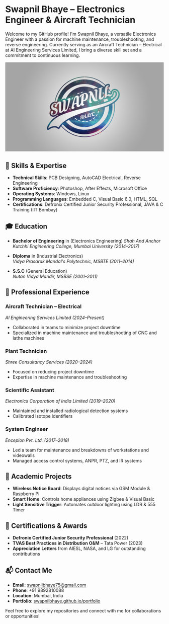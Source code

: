 # Swapnil Bhaye – Electronics Engineer & Aircraft Technician

Welcome to my GitHub profile! I'm Swapnil Bhaye, a versatile Electronics Engineer with a passion for machine maintenance, troubleshooting, and reverse engineering. Currently serving as an Aircraft Technician – Electrical at AI Engineering Services Limited, I bring a diverse skill set and a commitment to continuous learning.

![Swapnil Bhaye](https://raw.githubusercontent.com/swapnilbhaye/portfolio/refs/heads/main/assets/Logo.jpg)

## 🔧 Skills & Expertise

- **Technical Skills**: PCB Designing, AutoCAD Electrical, Reverse Engineering
- **Software Proficiency**: Photoshop, After Effects, Microsoft Office
- **Operating Systems**: Windows, Linux
- **Programming Languages**: Embedded C, Visual Basic 6.0, HTML, SQL
- **Certifications**: Defronix Certified Junior Security Professional, JAVA & C Training (IIT Bombay)

## 🎓 Education

- **Bachelor of Engineering** in (Electronics Engineering) 
  *Shah And Anchor Kutchhi Engineering College, Mumbai University (2014–2017)*

- **Diploma** in (Industrial Electronics)  
  *Vidya Prasarak Mandal's Polytechnic, MSBTE (2011–2014)*

- **S.S.C** (General Education)  
  *Nutan Vidya Mandir, MSBSE (2001–2011)*

## 💼 Professional Experience

### Aircraft Technician – Electrical  
*AI Engineering Services Limited (2024–Present)*  
- Collaborated in teams to minimize project downtime  
- Specialized in machine maintenance and troubleshooting of CNC and lathe machines

### Plant Technician  
*Shree Consultancy Services (2020–2024)*  
- Focused on reducing project downtime  
- Expertise in machine maintenance and troubleshooting

### Scientific Assistant  
*Electronics Corporation of India Limited (2019–2020)*  
- Maintained and installed radiological detection systems  
- Calibrated isotope identifiers

### System Engineer  
*Enceplon Pvt. Ltd. (2017–2018)*  
- Led a team for maintenance and breakdowns of workstations and videowalls  
- Managed access control systems, ANPR, PTZ, and IR systems

## 📂 Academic Projects

- **Wireless Notice Board**: Displays digital notices via GSM Module & Raspberry Pi  
- **Smart Home**: Controls home appliances using Zigbee & Visual Basic  
- **Light Sensitive Trigger**: Automates outdoor lighting using LDR & 555 Timer

## 🏅 Certifications & Awards

- **Defronix Certified Junior Security Professional** (2022)  
- **TVAS Best Practices in Distribution O&M** – Tata Power (2023)  
- **Appreciation Letters** from AIESL, NASA, and LG for outstanding contributions

## 📬 Contact Me

- **Email**: [swapnilbhaye75@gmail.com](mailto:swapnilbhaye75@gmail.com)  
- **Phone**: +91 9892810088  
- **Location**: Mumbai, India  
- **Portfolio**: [swapnilbhaye.github.io/portfolio](https://swapnilbhaye.github.io/portfolio/)

Feel free to explore my repositories and connect with me for collaborations or opportunities!
